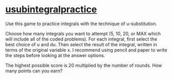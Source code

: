 # [usubintegralpractice](https://mo2718281828.github.io/usubintegralpractice/)

Use this game to practice integrals with the technique of u-substitution.

Choose how many integrals you want to attempt (5, 10, 20, or MAX which will include all of the coded problems). For each integral, first select the best choice of u and du. Then select the result of the integral, written in terms of the original variable x. I recommend using pencil and paper to write the steps before looking at the answer options.

The highest possible score is 20 multiplied by the number of rounds. How many points can you earn?
